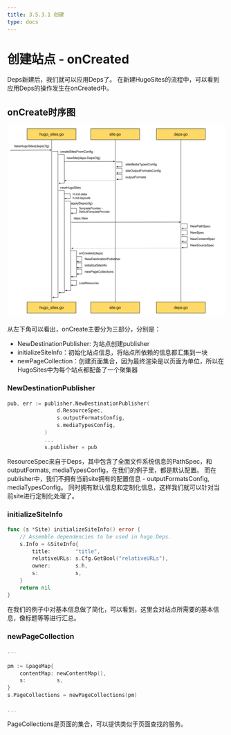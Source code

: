 ```yaml
---
title: 3.5.3.1 创建
type: docs
---
```


# 创建站点 - onCreated

Deps新建后，我们就可以应用Deps了。
在新建HugoSites的流程中，可以看到应用Deps的操作发生在onCreated中。

## onCreate时序图

![HugoSites Main Flow](images/9.0-Hugo-Sites-main.svg)

从左下角可以看出，onCreate主要分为三部分，分别是：

* NewDestinationPublisher: 为站点创建publisher
* initializeSiteInfo：初始化站点信息，将站点所依赖的信息都汇集到一块
* newPageCollection：创建页面集合，因为最终渲染是以页面为单位，所以在HugoSites中为每个站点都配备了一个聚集器

### NewDestinationPublisher

```go
pub, err := publisher.NewDestinationPublisher(
				d.ResourceSpec,
				s.outputFormatsConfig,
				s.mediaTypesConfig,
			)
			...
			s.publisher = pub
```

ResourceSpec来自于Deps，其中包含了全面文件系统信息的PathSpec，和outputFormats, mediaTypesConfig，在我们的例子里，都是默认配置。
而在publisher中，我们不拥有当前site拥有的配置信息 - outputFormatsConfig, mediaTypesConfig。
同时拥有默认信息和定制化信息，这样我们就可以针对当前site进行定制化处理了。

### initializeSiteInfo

```go
func (s *Site) initializeSiteInfo() error {
	// Assemble dependencies to be used in hugo.Deps.
	s.Info = &SiteInfo{
		title:        "title",
		relativeURLs: s.Cfg.GetBool("relativeURLs"),
		owner:        s.h,
		s:            s,
	}
	return nil
}
```

在我们的例子中对基本信息做了简化，可以看到，这里会对站点所需要的基本信息，像标题等等进行汇总。

### newPageCollection

```go
...

pm := &pageMap{
    contentMap: newContentMap(),
    s:          s,
}
s.PageCollections = newPageCollections(pm)

...
```

PageCollections是页面的集合，可以提供类似于页面查找的服务。
